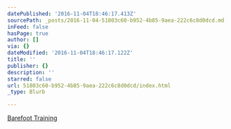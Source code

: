 ```yaml
---
datePublished: '2016-11-04T18:46:17.413Z'
sourcePath: _posts/2016-11-04-51803c60-b952-4b85-9aea-222c6c8d0dcd.md
inFeed: false
hasPage: true
author: []
via: {}
dateModified: '2016-11-04T18:46:17.122Z'
title: ''
publisher: {}
description: ''
starred: false
url: 51803c60-b952-4b85-9aea-222c6c8d0dcd/index.html
_type: Blurb

---
```

[Barefoot Training][0]

[0]: https://onedrive.live.com/embed?cid=2850EFB811BAE595&resid=2850EFB811BAE595%214245&authkey=AA-yRu1o4Ujip0s&em=2&wdStartOn=1